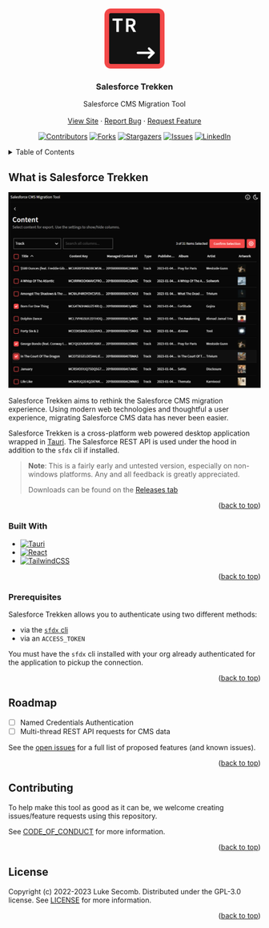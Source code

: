 <a name="readme-top"></a>

<!-- PROJECT LOGO -->
<br />
<div align="center">
  <a href="https://github.com/lukethacoder/salesforce-trekken">
    <img src="./docs/logo.png" alt="Logo" width="120" height="120">
  </a>

<h3 align="center">Salesforce Trekken</h3>
  <p align="center">
    Salesforce CMS Migration Tool
    <br />
    <br />
    <a href="https://trekken.lukesecomb.digital">View Site</a>
    ·
    <a href="https://github.com/lukethacoder/salesforce-trekken/issues">Report Bug</a>
    ·
    <a href="https://github.com/lukethacoder/salesforce-trekken/issues">Request Feature</a>
  </p>

[![Contributors][contributors-shield]][contributors-url]
[![Forks][forks-shield]][forks-url]
[![Stargazers][stars-shield]][stars-url]
[![Issues][issues-shield]][issues-url]
[![LinkedIn][linkedin-shield]][linkedin-url]

</div>

<!-- TABLE OF CONTENTS -->
<details>
  <summary>Table of Contents</summary>
  <ol>
    <li>
      <a href="#about-the-project">About The Project</a>
      <ul>
        <li><a href="#built-with">Built With</a></li>
      </ul>
    </li>
    <li><a href="#prerequisites">Prerequisites</a></li>
    <!-- <li><a href="#usage">Usage</a></li> -->
    <!-- <li><a href="#roadmap">Roadmap</a></li> -->
    <li><a href="#contributing">Contributing</a></li>
    <li><a href="#license">License</a></li>
  </ol>
</details>

<!-- ABOUT THE PROJECT -->

## What is Salesforce Trekken

[![Salesforce Trekken Screen Shot][product-screenshot]](https://trekken.lukesecomb.digital)

Salesforce Trekken aims to rethink the Salesforce CMS migration experience. Using modern web technologies and thoughtful a user experience, migrating Salesforce CMS data has never been easier.

Salesforce Trekken is a cross-platform web powered desktop application wrapped in [Tauri](https://tauri.app/). The Salesforce REST API is used under the hood in addition to the `sfdx` cli if installed.

<!-- The word "Trekken" comes from the Dutch word for "pull". Why Dutch? Because I'm currently in the Netherlands so it felt fitting to give this a Dutch name. -->

> **Note**: This is a fairly early and untested version, especially on non-windows platforms. Any and all feedback is greatly appreciated.
>
> Downloads can be found on the [Releases tab](https://github.com/lukethacoder/salesforce-trekken/releases)

<p align="right">(<a href="#readme-top">back to top</a>)</p>

### Built With

- [![Tauri][tauri]][tauri-url]
- [![React][react.js]][react-url]
- [![TailwindCSS][tailwindcss]][tailwindcss-url]

<p align="right">(<a href="#readme-top">back to top</a>)</p>

### Prerequisites

Salesforce Trekken allows you to authenticate using two different methods:

- via the [`sfdx` cli](https://developer.salesforce.com/docs/atlas.en-us.sfdx_setup.meta/sfdx_setup/sfdx_setup_install_cli.htm)
- via an `ACCESS_TOKEN`

You must have the `sfdx` cli installed with your org already authenticated for the application to pickup the connection.

<p align="right">(<a href="#readme-top">back to top</a>)</p>

<!-- ROADMAP -->

## Roadmap

- [ ] Named Credentials Authentication
- [ ] Multi-thread REST API requests for CMS data

See the [open issues](https://github.com/lukethacoder/salesforce-trekken/issues) for a full list of proposed features (and known issues).

<p align="right">(<a href="#readme-top">back to top</a>)</p>

<!-- CONTRIBUTING -->

## Contributing

To help make this tool as good as it can be, we welcome creating issues/feature requests using this repository.

See [CODE_OF_CONDUCT](https://github.com/lukethacoder/salesforce-trekken/blob/main/CODE_OF_CONDUCT) for more information.

<p align="right">(<a href="#readme-top">back to top</a>)</p>

<!-- LICENSE -->

## License

Copyright (c) 2022-2023 Luke Secomb. Distributed under the GPL-3.0 license. See [LICENSE](https://github.com/lukethacoder/salesforce-trekken/blob/main/LICENSE) for more information.

<p align="right">(<a href="#readme-top">back to top</a>)</p>

<!-- MARKDOWN LINKS & IMAGES -->
<!-- https://www.markdownguide.org/basic-syntax/#reference-style-links -->

[contributors-shield]: https://img.shields.io/github/contributors/lukethacoder/salesforce-trekken.svg?style=for-the-badge
[contributors-url]: https://github.com/lukethacoder/salesforce-trekken/graphs/contributors
[forks-shield]: https://img.shields.io/github/forks/lukethacoder/salesforce-trekken.svg?style=for-the-badge
[forks-url]: https://github.com/lukethacoder/salesforce-trekken/network/members
[stars-shield]: https://img.shields.io/github/stars/lukethacoder/salesforce-trekken.svg?style=for-the-badge
[stars-url]: https://github.com/lukethacoder/salesforce-trekken/stargazers
[issues-shield]: https://img.shields.io/github/issues/lukethacoder/salesforce-trekken.svg?style=for-the-badge
[issues-url]: https://github.com/lukethacoder/salesforce-trekken/issues
[linkedin-shield]: https://img.shields.io/badge/-LinkedIn-black.svg?style=for-the-badge&logo=linkedin&colorB=0A66C2
[linkedin-url]: https://linkedin.com/in/luke-secomb/
[product-screenshot]: docs/screenshot.png
[tauri-url]: https://tauri.app/
[tauri]: https://img.shields.io/badge/tauri-242526?style=for-the-badge&logo=tauri
[react.js]: https://img.shields.io/badge/React-20232A?style=for-the-badge&logo=react&logoColor=61DAFB
[react-url]: https://reactjs.org/
[tailwindcss]: https://img.shields.io/badge/TailwindCSS-0f172a?style=for-the-badge&logo=tailwindcss&logoColor=38bdf8
[tailwindcss-url]: https://tailwindcss.com/

